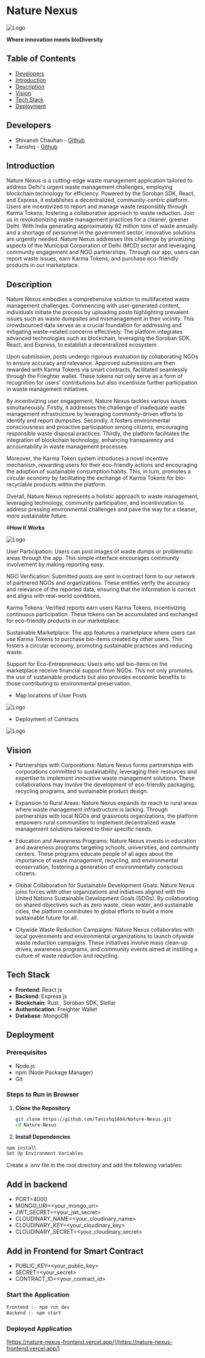 # **Nature Nexus**
![Logo](frontend/public/logo.png)

__Where innovation meets bioDiversity__



## **Table of Contents**

- [Developers](#Developers)
- [Introduction](#introduction)
- [Description](#Description)
- [Vision](#Vision)
- [Tech Stack](#tech-stack)
- [Deployment](#Deployment)

## **Developers**

- Shivansh Chauhan - [Github](https://github.com/Programmer-Shivansh)
- Tanishq  - [Github](https://github.com/Tanishq1604)


## **Introduction**
Nature Nexus is a cutting-edge waste management application tailored to address Delhi's urgent waste management challenges, employing blockchain technology for efficiency. Powered by the Soroban SDK, React, and Express, it establishes a decentralized, community-centric platform. Users are incentivized to report and manage waste responsibly through Karma Tokens, fostering a collaborative approach to waste reduction. Join us in revolutionizing waste management practices for a cleaner, greener Delhi.
With India generating approximately 62 million tons of waste annually and a shortage of personnel in the government sector, innovative solutions are urgently needed. Nature Nexus addresses this challenge by privatizing aspects of the Municipal Corporation of Delhi (MCD) sector and leveraging community engagement and NGO partnerships. Through our app, users can report waste issues, earn Karma Tokens, and purchase eco-friendly products in our marketplace.

## **Description**


Nature Nexus embodies a comprehensive solution to multifaceted waste management challenges. Commencing with user-generated content, individuals initiate the process by uploading posts highlighting prevalent issues such as waste dumpsites and mismanagement in their vicinity. This crowdsourced data serves as a crucial foundation for addressing and mitigating waste-related concerns effectively. The platform integrates advanced technologies such as blockchain, leveraging the Soroban SDK, React, and Express, to establish a decentralized ecosystem.

Upon submission, posts undergo rigorous evaluation by collaborating NGOs to ensure accuracy and relevance. Approved submissions are then rewarded with Karma Tokens via smart contracts, facilitated seamlessly through the Frieghter wallet. These tokens not only serve as a form of recognition for users' contributions but also incentivize further participation in waste management initiatives.

By incentivizing user engagement, Nature Nexus tackles various issues simultaneously. Firstly, it addresses the challenge of inadequate waste management infrastructure by leveraging community-driven efforts to identify and report dumpsites. Secondly, it fosters environmental consciousness and proactive participation among citizens, encouraging responsible waste disposal practices. Thirdly, the platform facilitates the integration of blockchain technology, enhancing transparency and accountability in waste management processes.

Moreover, the Karma Token system introduces a novel incentive mechanism, rewarding users for their eco-friendly actions and encouraging the adoption of sustainable consumption habits. This, in turn, promotes a circular economy by facilitating the exchange of Karma Tokens for bio-recyclable products within the platform.

Overall, Nature Nexus represents a holistic approach to waste management, leveraging technology, community participation, and incentivization to address pressing environmental challenges and pave the way for a cleaner, more sustainable future.

#__How It Works__

![Logo](frontend/public/Working.png)

User Participation: Users can post images of waste dumps or problematic areas through the app. This simple interface encourages community involvement by making reporting easy.

NGO Verification: Submitted posts are sent in contract form to our network of partnered NGOs and organizations. These entities verify the accuracy and relevance of the reported data, ensuring that the information is correct and aligns with real-world conditions.

Karma Tokens: Verified reports earn users Karma Tokens, incentivizing continuous participation. These tokens can be accumulated and exchanged for eco-friendly products in our marketplace.

Sustainable Marketplace: The app features a marketplace where users can use Karma Tokens to purchase bio-items created by other users. This fosters a circular economy, promoting sustainable practices and reducing waste.

Support for Eco-Entrepreneurs: Users who sell bio-items on the marketplace receive financial support from NGOs. This not only promotes the use of sustainable products but also provides economic benefits to those contributing to environmental preservation.

- Map locations of User Posts

![Logo](frontend/public/Map.jpg)

- Deployment of Contracts
  
![Logo](frontend/public/Okashi.png)

## **Vision**
 - Partnerships with Corporations: 
 Nature Nexus forms partnerships with corporations committed to sustainability, leveraging their resources and expertise to implement innovative waste management solutions. These collaborations may involve the development of eco-friendly packaging, recycling programs, and sustainable product design.

- Expansion to Rural Areas:
 Nature Nexus expands its reach to rural areas where waste management infrastructure is lacking. Through partnerships with local NGOs and grassroots organizations, the platform empowers rural communities to implement decentralized waste management solutions tailored to their specific needs.

- Education and Awareness Programs:
 Nature Nexus invests in education and awareness programs targeting schools, universities, and community centers. These programs educate people of all ages about the importance of waste management, recycling, and environmental conservation, fostering a generation of environmentally conscious citizens.

- Global Collaboration for Sustainable Development Goals: 
Nature Nexus joins forces with other organizations and initiatives aligned with the United Nations Sustainable Development Goals (SDGs). By collaborating on shared objectives such as zero waste, clean water, and sustainable cities, the platform contributes to global efforts to build a more sustainable future for all.

- Citywide Waste Reduction Campaigns: 
Nature Nexus collaborates with local governments and environmental organizations to launch citywide waste reduction campaigns. These initiatives involve mass clean-up drives, awareness programs, and community events aimed at instilling a culture of waste reduction and recycling.



## **Tech Stack**

- **Frontend**: React js
- **Backend**: Express js
- **Blockchain**: Rust , Soroban SDK, Stellar
- **Authentication**: Freighter Wallet
- **Database**: MongoDB


## **Deployment**


### **Prerequisites**

- Node.js
- npm (Node Package Manager)
- Git

### **Steps to Run in Browser**

1. **Clone the Repository**

   ```bash
   git clone https://github.com/Tanishq1604/Nature-Nexus.git
   cd Nature-Nexus


2. **Install Dependencies**

```bash
npm install
Set Up Environment Variables

```

Create a .env file in the root directory and add the following variables:

## **Add in backend**
- PORT=4000
- MONGO_URI=<your_mongo_uri>
- JWT_SECRET=<your_jwt_secret>
- CLOUDINARY_NAME=<your_cloudinary_name>
- CLOUDINARY_KEY=<your_cloudinary_key>
- CLOUDINARY_SECRET=<your_cloudinary_secret>

## **Add in Frontend for Smart Contract**
- PUBLIC_KEY=<your_public_key>
- SECRET=<your_secret>
- CONTRACT_ID=<your_contract_id>


### **Start the Application**

```bash
Frontend :- npm run dev
Backend :- npm start
   ```

### **Deployed Application**
[https://nature-nexus-frontend.vercel.app/](https://nature-nexus-frontend.vercel.app/)
